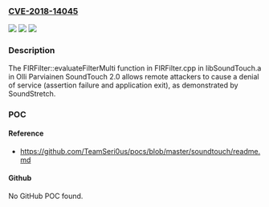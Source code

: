 ### [CVE-2018-14045](https://cve.mitre.org/cgi-bin/cvename.cgi?name=CVE-2018-14045)
![](https://img.shields.io/static/v1?label=Product&message=n%2Fa&color=blue)
![](https://img.shields.io/static/v1?label=Version&message=n%2Fa&color=blue)
![](https://img.shields.io/static/v1?label=Vulnerability&message=n%2Fa&color=brighgreen)

### Description

The FIRFilter::evaluateFilterMulti function in FIRFilter.cpp in libSoundTouch.a in Olli Parviainen SoundTouch 2.0 allows remote attackers to cause a denial of service (assertion failure and application exit), as demonstrated by SoundStretch.

### POC

#### Reference
- https://github.com/TeamSeri0us/pocs/blob/master/soundtouch/readme.md

#### Github
No GitHub POC found.

